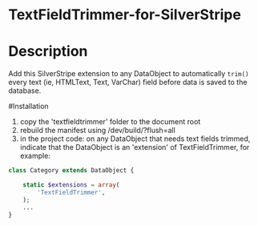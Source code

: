 TextFieldTrimmer-for-SilverStripe
=================================
# Description
Add this SilverStripe extension to any DataObject to automatically `trim()` every text (ie, HTMLText, Text, VarChar) field before data is saved to the database.

#Installation

1. copy the 'textfieldtrimmer' folder to the document root
2. rebuild the manifest using /dev/build/?flush=all
3. in the project code: on any DataObject that needs text fields trimmed, indicate that the DataObject is an 'extension' of TextFieldTrimmer, for example:

```php
class Category extends DataObject {

	static $extensions = array(
		'TextFieldTrimmer',
	);
    ...
}
```
